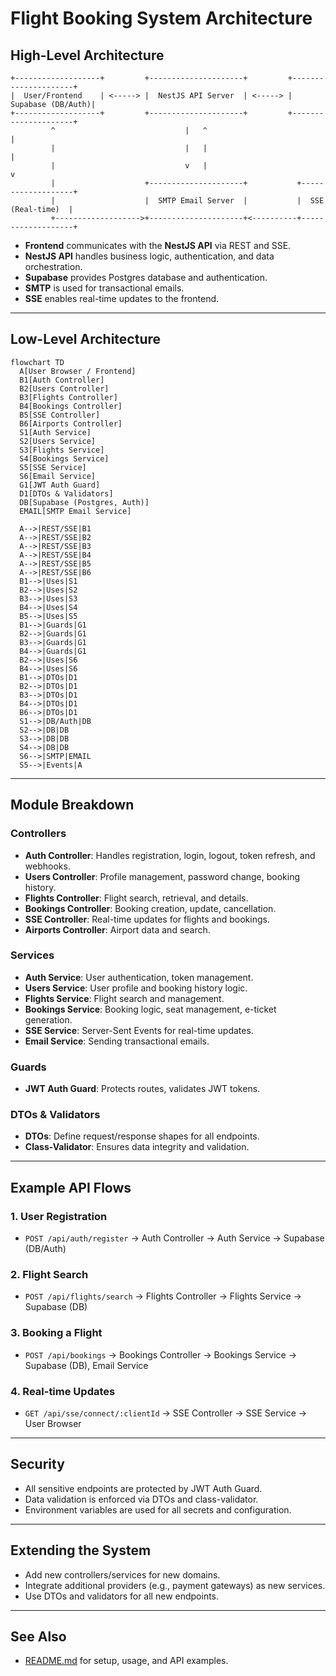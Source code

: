 # Flight Booking System Architecture

## High-Level Architecture

```
+-------------------+         +---------------------+         +---------------------+
|  User/Frontend    | <-----> |  NestJS API Server  | <-----> |   Supabase (DB/Auth)|
+-------------------+         +---------------------+         +---------------------+
         ^                             |   ^                             |
         |                             |   |                             |
         |                             v   |                             v
         |                    +---------------------+           +-------------------+
         |                    |  SMTP Email Server  |           |  SSE (Real-time)  |
         +------------------->+---------------------+<----------+-------------------+
```

- **Frontend** communicates with the **NestJS API** via REST and SSE.
- **NestJS API** handles business logic, authentication, and data orchestration.
- **Supabase** provides Postgres database and authentication.
- **SMTP** is used for transactional emails.
- **SSE** enables real-time updates to the frontend.

---

## Low-Level Architecture

```mermaid
flowchart TD
  A[User Browser / Frontend]
  B1[Auth Controller]
  B2[Users Controller]
  B3[Flights Controller]
  B4[Bookings Controller]
  B5[SSE Controller]
  B6[Airports Controller]
  S1[Auth Service]
  S2[Users Service]
  S3[Flights Service]
  S4[Bookings Service]
  S5[SSE Service]
  S6[Email Service]
  G1[JWT Auth Guard]
  D1[DTOs & Validators]
  DB[Supabase (Postgres, Auth)]
  EMAIL[SMTP Email Service]

  A-->|REST/SSE|B1
  A-->|REST/SSE|B2
  A-->|REST/SSE|B3
  A-->|REST/SSE|B4
  A-->|REST/SSE|B5
  A-->|REST/SSE|B6
  B1-->|Uses|S1
  B2-->|Uses|S2
  B3-->|Uses|S3
  B4-->|Uses|S4
  B5-->|Uses|S5
  B1-->|Guards|G1
  B2-->|Guards|G1
  B3-->|Guards|G1
  B4-->|Guards|G1
  B2-->|Uses|S6
  B4-->|Uses|S6
  B1-->|DTOs|D1
  B2-->|DTOs|D1
  B3-->|DTOs|D1
  B4-->|DTOs|D1
  B6-->|DTOs|D1
  S1-->|DB/Auth|DB
  S2-->|DB|DB
  S3-->|DB|DB
  S4-->|DB|DB
  S6-->|SMTP|EMAIL
  S5-->|Events|A
```

---

## Module Breakdown

### Controllers
- **Auth Controller**: Handles registration, login, logout, token refresh, and webhooks.
- **Users Controller**: Profile management, password change, booking history.
- **Flights Controller**: Flight search, retrieval, and details.
- **Bookings Controller**: Booking creation, update, cancellation.
- **SSE Controller**: Real-time updates for flights and bookings.
- **Airports Controller**: Airport data and search.

### Services
- **Auth Service**: User authentication, token management.
- **Users Service**: User profile and booking history logic.
- **Flights Service**: Flight search and management.
- **Bookings Service**: Booking logic, seat management, e-ticket generation.
- **SSE Service**: Server-Sent Events for real-time updates.
- **Email Service**: Sending transactional emails.

### Guards
- **JWT Auth Guard**: Protects routes, validates JWT tokens.

### DTOs & Validators
- **DTOs**: Define request/response shapes for all endpoints.
- **Class-Validator**: Ensures data integrity and validation.

---

## Example API Flows

### 1. User Registration
- `POST /api/auth/register` → Auth Controller → Auth Service → Supabase (DB/Auth)

### 2. Flight Search
- `POST /api/flights/search` → Flights Controller → Flights Service → Supabase (DB)

### 3. Booking a Flight
- `POST /api/bookings` → Bookings Controller → Bookings Service → Supabase (DB), Email Service

### 4. Real-time Updates
- `GET /api/sse/connect/:clientId` → SSE Controller → SSE Service → User Browser

---

## Security
- All sensitive endpoints are protected by JWT Auth Guard.
- Data validation is enforced via DTOs and class-validator.
- Environment variables are used for all secrets and configuration.

---

## Extending the System
- Add new controllers/services for new domains.
- Integrate additional providers (e.g., payment gateways) as new services.
- Use DTOs and validators for all new endpoints.

---

## See Also
- [README.md](./README.md) for setup, usage, and API examples. 